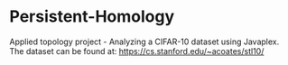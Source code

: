 # Persistent-Homology

Applied topology project - Analyzing a CIFAR-10 dataset using Javaplex.
The dataset can be found at: https://cs.stanford.edu/~acoates/stl10/
